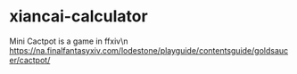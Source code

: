 # xiancai-calculator
Mini Cactpot is a game in ffxiv\n
https://na.finalfantasyxiv.com/lodestone/playguide/contentsguide/goldsaucer/cactpot/
